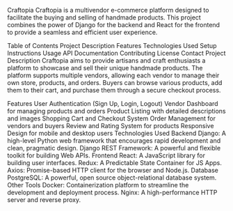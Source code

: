 Craftopia
Craftopia is a multivendor e-commerce platform designed to facilitate the buying and selling of handmade products. This project combines the power of Django for the backend and React for the frontend to provide a seamless and efficient user experience.

Table of Contents
Project Description
Features
Technologies Used
Setup Instructions
Usage
API Documentation
Contributing
License
Contact
Project Description
Craftopia aims to provide artisans and craft enthusiasts a platform to showcase and sell their unique handmade products. The platform supports multiple vendors, allowing each vendor to manage their own store, products, and orders. Buyers can browse various products, add them to their cart, and purchase them through a secure checkout process.

Features
User Authentication (Sign Up, Login, Logout)
Vendor Dashboard for managing products and orders
Product Listing with detailed descriptions and images
Shopping Cart and Checkout System
Order Management for vendors and buyers
Review and Rating System for products
Responsive Design for mobile and desktop users
Technologies Used
Backend
Django: A high-level Python web framework that encourages rapid development and clean, pragmatic design.
Django REST Framework: A powerful and flexible toolkit for building Web APIs.
Frontend
React: A JavaScript library for building user interfaces.
Redux: A Predictable State Container for JS Apps.
Axios: Promise-based HTTP client for the browser and Node.js.
Database
PostgreSQL: A powerful, open source object-relational database system.
Other Tools
Docker: Containerization platform to streamline the development and deployment process.
Nginx: A high-performance HTTP server and reverse proxy.
